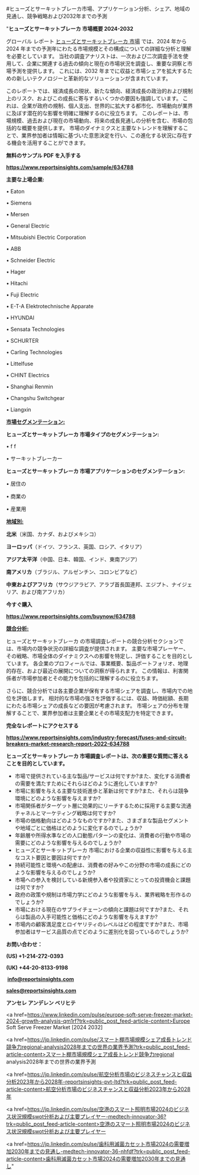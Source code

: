 #ヒューズとサーキットブレーカ市場、アプリケーション分析、シェア、地域の見通し、競争戦略および2032年までの予測

"<strong>ヒューズとサーキットブレーカ 市場概要 2024-2032</strong>

グローバル レポート <a href=https://www.reportsinsights.com/sample/634788>ヒューズとサーキットブレーカ 市場</a> では、2024 年から 2024 年までの予測年にわたる市場規模とその構成についての詳細な分析と理解を必要としています。 当社の調査アナリストは、一次および二次調査手法を使用して、企業に関連する過去の傾向と現在の市場状況を調査し、重要な洞察と市場予測を提供します。 これには、2032 年までに収益と市場シェアを拡大​​するための新しいテクノロジーと革新的なソリューションが含まれています。

このレポートでは、経済成長の現状、新たな傾向、経済成長の政治的および規制上のリスク、およびこの成長に寄与するいくつかの要因も強調しています。 これは、企業が政府の規制、個人支出、世界的に拡大する都市化、市場動向が業界に及ぼす潜在的な影響を明確に理解するのに役立ちます。 このレポートは、市場規模、過去および現在の市場動向、将来の成長見通しの分析を含む、市場の包括的な概要を提供します。 市場のダイナミクスと主要なトレンドを理解することで、業界参加者は情報に基づいた意思決定を行い、この進化する状況に存在する機会を活用することができます。

<strong><b>無料のサンプル PDF を入手する</b></strong>

<a href=https://www.reportsinsights.com/sample/634788><strong><u>https://www.reportsinsights.com/sample/634788</u></strong></a>

<strong>主要な上場企業:</strong>

• Eaton

• Siemens

• Mersen

• General Electric

• Mitsubishi Electric Corporation

• ABB

• Schneider Electric

• Hager

• Hitachi

• Fuji Electric

• E-T-A Elektrotechnische Apparate

• HYUNDAI

• Sensata Technologies

• SCHURTER

• Carling Technologies

• Littelfuse

• CHINT Electrics

• Shanghai Renmin

• Changshu Switchgear

• Liangxin

<strong><u>市場セグメンテーション</u></strong><strong><u>:</u></strong>

<strong>ヒューズとサーキットブレーカ 市場タイプのセグメンテーション:</strong>

• f f

• サーキットブレーカー

<strong>ヒューズとサーキットブレーカ 市場アプリケーションのセグメンテーション:</strong>

• 居住の

• 商業の

• 産業用

<strong><u>地域別</u></strong><strong><u>:</u></strong>

<strong>北米</strong>（米国、カナダ、およびメキシコ）

<strong>ヨーロッパ</strong>（ドイツ、フランス、英国、ロシア、イタリア）

<strong>アジア太平洋</strong>（中国、日本、韓国、インド、東南アジア）

<strong>南アメリカ</strong>（ブラジル、アルゼンチン、コロンビアなど）

<strong>中東およびアフリカ</strong>（サウジアラビア、アラブ首長国連邦、エジプト、ナイジェリア、および南アフリカ）

<strong>今すぐ購入</strong>

<a href=https://www.reportsinsights.com/buynow/634788><strong><u>https://www.reportsinsights.com/buynow/634788</u></strong></a>

<strong><u>競合分析:</u></strong>

ヒューズとサーキットブレーカ の市場調査レポートの競合分析セクションでは、市場内の競争状況の詳細な調査が提供されます。 主要な市場プレーヤー、その戦略、市場全体のダイナミクスへの影響を特定し、評価することを目的としています。 各企業のプロフィールでは、事業概要、製品ポートフォリオ、地理的存在、および最近の展開についての洞察が得られます。 この情報は、利害関係者が市場参加者とその能力を包括的に理解するのに役立ちます。

さらに、競合分析では各主要企業が保有する市場シェアを調査し、市場内での地位を評価します。 相対的な市場の強さを評価するには、収益、時価総額、長期にわたる市場シェアの成長などの要因が考慮されます。 市場シェアの分布を理解することで、業界参加者は主要企業とその市場支配力を特定できます。

<strong>完全なレポートにアクセスする</strong>

<a href=https://www.reportsinsights.com/industry-forecast/fuses-and-circuit-breakers-market-research-report-2022-634788><strong><u><b>https://www.reportsinsights.com/industry-forecast/fuses-and-circuit-breakers-market-research-report-2022-634788</b></u></strong></a>

<strong><b>ヒューズとサーキットブレーカ 市場調査レポートは、次の重要な質問に答えることを目的としています。</b></strong>
<ul>
  <li>市場で提供されている主な製品/サービスは何ですか?また、変化する消費者の需要を満たすためにそれらはどのように進化していますか?</li>
  <li>市場に影響を与える主要な技術進歩と革新は何ですか?また、それらは競争環境にどのような影響を与えますか?</li>
  <li>市場関係者がターゲット層に効果的にリーチするために採用する主要な流通チャネルとマーケティング戦略は何ですか?</li>
  <li>市場の価格動向はどのようなものですか?また、さまざまな製品セグメントや地域ごとに価格はどのように変化するのでしょうか?</li>
  <li>年齢層や所得水準などの人口動態パターンの変化は、消費者の行動や市場の需要にどのような影響を与えるのでしょうか?</li>
  <li>ヒューズとサーキットブレーカ 市場における企業の収益性に影響を与える主なコスト要因と要因は何ですか?</li>
  <li>持続可能性と環境への配慮は、消費者の好みやこの分野の市場の成長にどのような影響を与えるのでしょうか?</li>
  <li>市場への参入を検討している新規参入者や投資家にとっての投資機会と課題は何ですか?</li>
  <li>政府の政策や規制は市場力学にどのような影響を与え、業界戦略を形作るのでしょうか?</li>
  <li>市場における現在のサプライチェーンの傾向と課題は何ですか?また、それらは製品の入手可能性と価格にどのような影響を与えますか?</li>
  <li>市場内の顧客満足度とロイヤリティのレベルはどの程度ですか?また、市場参加者はサービス品質の点でどのように差別化を図っているのでしょうか?</li>
</ul>
<strong>お問い合わせ：</strong>

<strong>(US) +1-214-272-0393</strong>

<strong>(UK) +44-20-8133-9198</strong>

<strong> </strong><a href=info@reportsinsights.com><strong><u>info@reportsinsights.com</u></strong></a>

<a href=sales@reportsinsights.com><strong><u>sales@reportsinsights.com</u></strong></a>

<strong>アンセレ アンデレン ベリヒテ</strong>

<a href=https://www.linkedin.com/pulse/europe-soft-serve-freezer-market-2024-growth-analysis-qm1rf?trk=public_post_feed-article-content>Europe Soft Serve Freezer Market [2024 2032]</a>

<a href=https://jp.linkedin.com/pulse/スマート棚市場規模シェア成長トレンド競争力regional-analysis2028年までの世界の業界予測?trk=public_post_feed-article-content>スマート棚市場規模シェア成長トレンド競争力regional analysis2028年までの世界の業界予測</a>

<a href=https://jp.linkedin.com/pulse/航空分析市場のビジネスチャンスと収益分析2023年から2028年-reportsinsights-pvt-ltd?trk=public_post_feed-article-content>航空分析市場のビジネスチャンスと収益分析2023年から2028年</a>

<a href=https://jp.linkedin.com/pulse/空港のスマート照明市場2024のビジネス状況規模swot分析および主要プレイヤー-medtech-innovator-36?trk=public_post_feed-article-content>空港のスマート照明市場2024のビジネス状況規模swot分析および主要プレイヤー</a>

<a href=https://jp.linkedin.com/pulse/歯科用滅菌カセット市場2024の需要増加2030年までの見通し-medtech-innovator-36-nhfdf?trk=public_post_feed-article-content>歯科用滅菌カセット市場2024の需要増加2030年までの見通し</a>"
